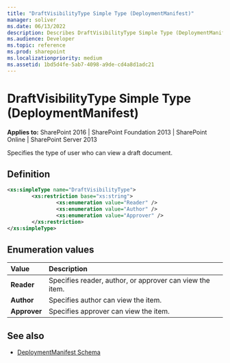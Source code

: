 ```yaml
---
title: "DraftVisibilityType Simple Type (DeploymentManifest)"
manager: soliver
ms.date: 06/13/2022
description: Describes DraftVisibilityType Simple Type (DeploymentManifest) and includes Enumeration values.
ms.audience: Developer
ms.topic: reference
ms.prod: sharepoint
ms.localizationpriority: medium
ms.assetid: 1bd5d4fe-5ab7-4098-a9de-cd4a8d1adc21
---
```


# DraftVisibilityType Simple Type (DeploymentManifest)
  
**Applies to:** SharePoint 2016 | SharePoint Foundation 2013 | SharePoint Online | SharePoint Server 2013
  
Specifies the type of user who can view a draft document.

## Definition

```XML
<xs:simpleType name="DraftVisibilityType">
        <xs:restriction base="xs:string">
                <xs:enumeration value="Reader" />
                <xs:enumeration value="Author" />
                <xs:enumeration value="Approver" />
        </xs:restriction>
</xs:simpleType>
```

## Enumeration values

|**Value**|**Description**|
|:-----|:-----|
|**Reader** <br/> |Specifies reader, author, or approver can view the item.  <br/> |
|**Author** <br/> |Specifies author can view the item.  <br/> |
|**Approver** <br/> |Specifies approver can view the item.  <br/> |
   
## See also

- [DeploymentManifest Schema](deploymentmanifest-schema.md)


